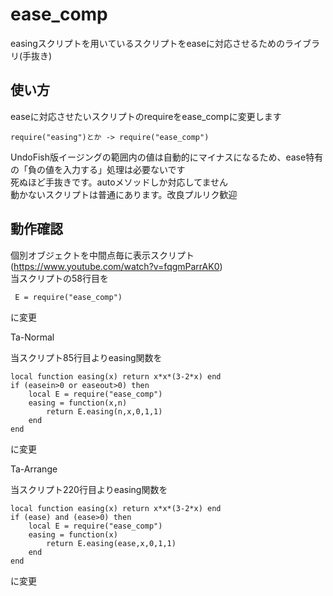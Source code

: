 # ease_comp
easingスクリプトを用いているスクリプトをeaseに対応させるためのライブラリ(手抜き)

## 使い方
easeに対応させたいスクリプトのrequireをease_compに変更します  
```
require("easing")とか -> require("ease_comp")
```

UndoFish版イージングの範囲内の値は自動的にマイナスになるため、ease特有の「負の値を入力する」処理は必要ないです  
死ぬほど手抜きです。autoメソッドしか対応してません  
動かないスクリプトは普通にあります。改良プルリク歓迎  

## 動作確認

個別オブジェクトを中間点毎に表示スクリプト(https://www.youtube.com/watch?v=fqgmParrAK0)  
当スクリプトの58行目を  
```
 E = require("ease_comp")
 ```
 に変更

Ta-Normal

当スクリプト85行目よりeasing関数を
```
local function easing(x) return x*x*(3-2*x) end
if (easein>0 or easeout>0) then
	local E = require("ease_comp")
	easing = function(x,n)
		return E.easing(n,x,0,1,1)
	end
end
```
に変更

Ta-Arrange

当スクリプト220行目よりeasing関数を
```
local function easing(x) return x*x*(3-2*x) end
if (ease) and (ease>0) then
	local E = require("ease_comp")
	easing = function(x)
		return E.easing(ease,x,0,1,1)
	end
end
```
に変更

